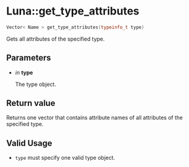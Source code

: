 # Luna::get_type_attributes

```c++
Vector< Name > get_type_attributes(typeinfo_t type)
```

Gets all attributes of the specified type. 



## Parameters
* *in* **type**

    The type object. 

## Return value
Returns one vector that contains attribute names of all attributes of the specified type. 

## Valid Usage
* `type` must specify one valid type object. 

